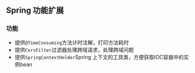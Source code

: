 ## Spring 功能扩展

### 功能
- 提供`@TimeConsuming`方法计时注解，打印方法耗时
- 提供`CorsFilter`过滤器处理跨域请求，处理跨域问题
- 提供`SpringContextHolder`Spring 上下文的工具类，方便获取IOC容器中的实例bean

